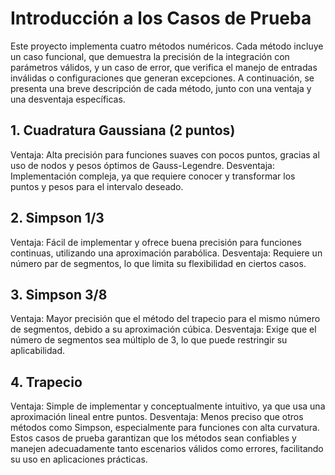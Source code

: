 # Introducción a los Casos de Prueba
Este proyecto implementa cuatro métodos numéricos. Cada método incluye un caso funcional, que demuestra la precisión de la integración con parámetros válidos, y un caso de error, que verifica el manejo de entradas inválidas o configuraciones que generan excepciones. A continuación, se presenta una breve descripción de cada método, junto con una ventaja y una desventaja específicas.

## 1. Cuadratura Gaussiana (2 puntos)

Ventaja: Alta precisión para funciones suaves con pocos puntos, gracias al uso de nodos y pesos óptimos de Gauss-Legendre.
Desventaja: Implementación compleja, ya que requiere conocer y transformar los puntos y pesos para el intervalo deseado.

## 2. Simpson 1/3
Ventaja: Fácil de implementar y ofrece buena precisión para funciones continuas, utilizando una aproximación parabólica.
Desventaja: Requiere un número par de segmentos, lo que limita su flexibilidad en ciertos casos.

## 3. Simpson 3/8
Ventaja: Mayor precisión que el método del trapecio para el mismo número de segmentos, debido a su aproximación cúbica.
Desventaja: Exige que el número de segmentos sea múltiplo de 3, lo que puede restringir su aplicabilidad.

## 4. Trapecio
Ventaja: Simple de implementar y conceptualmente intuitivo, ya que usa una aproximación lineal entre puntos.
Desventaja: Menos preciso que otros métodos como Simpson, especialmente para funciones con alta curvatura.
Estos casos de prueba garantizan que los métodos sean confiables y manejen adecuadamente tanto escenarios válidos como errores, facilitando su uso en aplicaciones prácticas.
